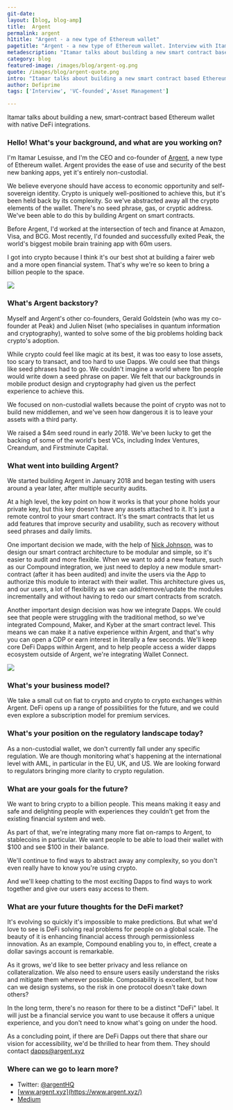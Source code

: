 ```yaml
---
git-date:
layout: [blog, blog-amp]
title:  Argent
permalink: argent
h1title: "Argent - a new type of Ethereum wallet"
pagetitle: "Argent - a new type of Ethereum wallet. Interview with Itamar Lesuisse, CEO of Argent"
metadescription: "Itamar talks about building a new smart contract based Ethereum wallet with native DeFi integrations."
category: blog
featured-image: /images/blog/argent-og.png
quote: /images/blog/argent-quote.png
intro: "Itamar talks about building a new smart contract based Ethereum wallet with native DeFi integrations."
author: Defiprime
tags: ['Interview', 'VC-founded','Asset Management']

---
```

Itamar talks about building a new, smart-contract based Ethereum wallet with native DeFi integrations.

### Hello! What's your background, and what are you working on?

I'm Itamar Lesuisse, and I'm the CEO and co-founder of [Argent](https://www.argent.xyz/), a new type of Ethereum wallet. Argent provides the ease of use and security of the best new banking apps, yet it's entirely non-custodial.

We believe everyone should have access to economic opportunity and self-sovereign identity. Crypto is uniquely well-positioned to achieve this, but it's been held back by its complexity. So we've abstracted away all the crypto elements of the wallet. There's no seed phrase, gas, or cryptic address. We've been able to do this by building Argent on smart contracts.

Before Argent, I'd worked at the intersection of tech and finance at Amazon, Visa, and BCG. Most recently, I'd founded and successfully exited Peak, the world's biggest mobile brain training app with 60m users.

I got into crypto because I think it's our best shot at building a fairer web and a more open financial system. That's why we're so keen to bring a billion people to the space.

![](/images/blog/argent1.gif)

### What's Argent backstory?

Myself and Argent's other co-founders, Gerald Goldstein (who was my co-founder at Peak) and Julien Niset (who specialises in quantum information and cryptography), wanted to solve some of the big problems holding back crypto's adoption.

While crypto could feel like magic at its best, it was too easy to lose assets, too scary to transact, and too hard to use Dapps. We could see that things like seed phrases had to go. We couldn't imagine a world where 1bn people would write down a seed phrase on paper. We felt that our backgrounds in mobile product design and cryptography had given us the perfect experience to achieve this.

We focused on non-custodial wallets because the point of crypto was not to build new middlemen, and we've seen how dangerous it is to leave your assets with a third party.

We raised a $4m seed round in early 2018. We've been lucky to get the backing of some of the world's best VCs, including Index Ventures, Creandum, and Firstminute Capital.

### What went into building Argent?

We started building Argent in January 2018 and began testing with users around a year later, after multiple security audits.

At a high level, the key point on how it works is that your phone holds your private key, but this key doesn't have any assets attached to it. It's just a remote control to your smart contract. It's the smart contracts that let us add features that improve security and usability, such as recovery without seed phrases and daily limits.

One important decision we made, with the help of [Nick Johnson](https://twitter.com/nicksdjohnson), was to design our smart contract architecture to be modular and simple, so it's easier to audit and more flexible. When we want to add a new feature, such as our Compound integration, we just need to deploy a new module smart-contract (after it has been audited) and invite the users via the App to authorize this module to interact with their wallet. This architecture gives us, and our users, a lot of flexibility as we can add/remove/update the modules incrementally and without having to redo our smart contracts from scratch.

Another important design decision was how we integrate Dapps. We could see that people were struggling with the traditional method, so we've integrated Compound, Maker, and Kyber at the smart contract level. This means we can make it a native experience within Argent, and that's why you can open a CDP or earn interest in literally a few seconds. We'll keep core DeFi Dapps within Argent, and to help people access a wider dapps ecosystem outside of Argent, we're integrating Wallet Connect.

![](/images/blog/argent3.gif)

### What's your business model?

We take a small cut on fiat to crypto and crypto to crypto exchanges within Argent. DeFi opens up a range of possibilities for the future, and we could even explore a subscription model for premium services.

### What's your position on the regulatory landscape today?

As a non-custodial wallet, we don't currently fall under any specific regulation. We are though monitoring what's happening at the international level with AML, in particular in the EU, UK, and US. We are looking forward to regulators bringing more clarity to crypto regulation.

### What are your goals for the future?


We want to bring crypto to a billion people. This means making it easy and safe and delighting people with experiences they couldn't get from the existing financial system and web.

As part of that, we're integrating many more fiat on-ramps to Argent, to stablecoins in particular. We want people to be able to load their wallet with $100 and see $100 in their balance.

We'll continue to find ways to abstract away any complexity, so you don't even really have to know you're using crypto.

And we'll keep chatting to the most exciting Dapps to find ways to work together and give our users easy access to them.

### What are your future thoughts for the DeFi market?

It's evolving so quickly it's impossible to make predictions. But what we'd love to see is DeFi solving real problems for people on a global scale. The beauty of it is enhancing financial access through permissionless innovation. As an example, Compound enabling you to, in effect, create a dollar savings account is remarkable.

As it grows, we'd like to see better privacy and less reliance on collateralization. We also need to ensure users easily understand the risks and mitigate them wherever possible. Composability is excellent, but how can we design systems, so the risk in one protocol doesn't take down others?

In the long term, there's no reason for there to be a distinct "DeFi" label. It will just be a financial service you want to use because it offers a unique experience, and you don't need to know what's going on under the hood.

As a concluding point, if there are DeFi Dapps out there that share our vision for accessibility, we'd be thrilled to hear from them. They should contact dapps@argent.xyz

### Where can we go to learn more?

- Twitter: [@argentHQ](https://twitter.com/argentHQ)
- [www.argent.xyz](https://www.argent.xyz/)
- [Medium](https://medium.com/argenthq)
